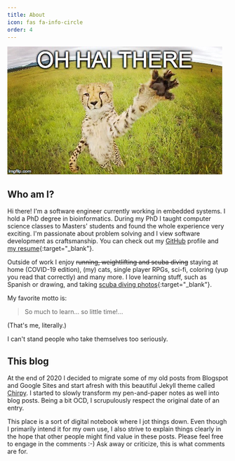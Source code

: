 ```yaml
---
title: About
icon: fas fa-info-circle
order: 4
---
```


![Oh hai!](/assets/img/site/oh_hai.jpg)

## Who am I?

Hi there! I'm a software engineer currently working in embedded systems. I hold a PhD degree in bioinformatics. During my PhD I taught computer science classes to Masters' students and found the whole experience very exciting. I'm passionate about problem solving and I view software development as craftsmanship. You can check out my [GitHub][] profile and [my resume](https://alexandra-zaharia.org){:target="_blank"}.

Outside of work I enjoy <s>running, weightlifting and scuba diving</s> staying at home (COVID-19 edition), (my) cats, single player RPGs, sci-fi, coloring (yup you read that correctly) and many more. I love learning stuff, such as Spanish or drawing, and taking [scuba diving photos](https://www.ivresse-des-profondeurs.com/){:target="_blank"}.

My favorite motto is:

> So much to learn... so little time!...

(That's me, literally.)

I can't stand people who take themselves too seriously.

[//]: # "Where do you draw the line between a harmless idiot and a dangerous individual?"

## This blog
At the end of 2020 I decided to migrate some of my old posts from Blogspot and  Google Sites and start afresh with this beautiful Jekyll theme called [Chirpy][]. I started to slowly transform my pen-and-paper notes as well into blog posts. Being a bit OCD, I scrupulously respect the original date of an entry.

This place is a sort of  digital notebook where I jot things down. Even though I primarily intend it for my own use, I also strive to explain things clearly in the hope that other people might find value in these posts. Please feel free to engage in the comments :-) Ask away or criticize, this is what comments are for.

[GitHub]: https://github.com/alexandra-zaharia
[Chirpy]: https://chirpy.cotes.info/
